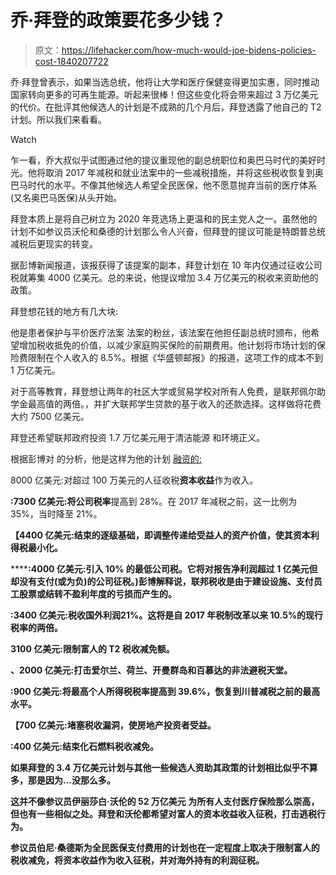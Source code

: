 # 乔·拜登的政策要花多少钱？

> 原文：<https://lifehacker.com/how-much-would-joe-bidens-policies-cost-1840207722>

乔·拜登曾表示，如果当选总统，他将让大学和医疗保健变得更加实惠，同时推动国家转向更多的可再生能源。听起来很棒！但这些变化将会带来超过 3 万亿美元的代价。在批评其他候选人的计划是不成熟的几个月后，拜登透露了他自己的 T2 计划。所以我们来看看。

Watch

乍一看，乔大叔似乎试图通过他的提议重现他的副总统职位和奥巴马时代的美好时光。他将取消 2017 年减税和就业法案中的一些减税措施，并将这些税收恢复到奥巴马时代的水平。不像其他候选人希望全民医保，他不愿意抛弃当前的医疗体系(又名奥巴马医保)从头开始。

拜登本质上是将自己树立为 2020 年竞选场上更温和的民主党人之一。虽然他的计划不如参议员沃伦和桑德的计划那么令人兴奋，但拜登的提议可能是特朗普总统减税后更现实的转变。

据彭博新闻报道，该报获得了该提案的副本，拜登计划在 10 年内仅通过征收公司税就筹集 4000 亿美元。总的来说，他提议增加 3.4 万亿美元的税收来资助他的政策。

拜登想花钱的地方有几大块:

他是患者保护与平价医疗法案 法案的粉丝，该法案在他担任副总统时颁布，他希望增加税收抵免的价值，以减少家庭购买保险的前期费用。他计划将市场计划的保险费限制在个人收入的 8.5%。根据《华盛顿邮报》的报道，这项工作的成本不到 1 万亿美元。

对于高等教育，拜登想让两年的社区大学或贸易学校对所有人免费，是联邦佩尔助学金最高值的两倍。，并扩大联邦学生贷款的基于收入的还款选择。这样做将花费大约 7500 亿美元。

拜登还希望联邦政府投资 1.7 万亿美元用于清洁能源 和环境正义。

根据彭博对 的分析，他是这样为他的计划 [融资的:](https://www.bloomberg.com/news/articles/2019-12-04/biden-to-target-tax-avoiding-companies-with-minimum-federal-levy)

8000 亿美元:对超过 100 万美元的人征收税**资本收益**作为收入。

**:7300 亿美元:**将**公司税率**提高到 28%。在 2017 年减税之前，这一比例为 35%，当时降至 21%。

**【4400 亿美元:**结束**[](https://www.investopedia.com/terms/s/stepupinbasis.asp)**的逐级基础，即调整传递给受益人的资产价值，使其资本利得税最小化。****

******:4000 亿美元:**引入 10% **的最低公司税**。它将对报告净利润超过 1 亿美元但却没有支付(或为负)的公司征税。)彭博解释说，联邦税收是由于建设设施、支付员工股票或结转不盈利年度的亏损而产生的。****

******:3400 亿美元:**税收**国外利润**21%。这将是自 2017 年税制改革以来 10.5%的现行税率的两倍。****

****3100 亿美元:限制富人的 T2 税收减免额。****

******、2000 亿美元:**打击爱尔兰、荷兰、开曼群岛和百慕达的**非法避税天堂**。****

******:900 亿美元:**将**最高个人所得税税率**提高到 39.6%，恢复到川普减税之前的最高水平。****

******【700 亿美元:**堵塞税收漏洞，使**房地产**投资者受益。****

******:400 亿美元:**结束**化石燃料**税收减免。****

****如果拜登的 3.4 万亿美元计划与其他一些候选人资助其政策的计划相比似乎不算多，那是因为...没那么多。****

****这并不像参议员伊丽莎白·沃伦的 52 万亿美元 为所有人支付医疗保险那么崇高，但也有一些相似之处。拜登和沃伦都希望对富人的资本收益收入征税，打击逃税行为。****

****参议员伯尼·桑德斯为全民医保支付费用的计划也在一定程度上取决于限制富人的税收减免，将资本收益作为收入征税，并对海外持有的利润征税。****